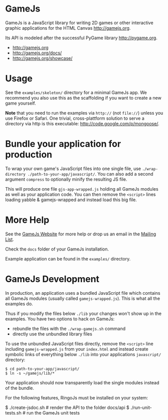 GameJs
=======

GameJs is a JavaScript library for writing 2D games or other interactive
graphic applications for the HTML Canvas <http://gamejs.org>.

Its API is modeled after the successful PyGame library <http://pygame.org>.

  * <http://gamejs.org>
  * <http://gamejs.org/docs/>
  * <http://gamejs.org/showcase/>

Usage
=========

See the `examples/skeleton/` directory for a minimal GameJs app. We recommend
you also use this as the scaffolding if you want to create a new game yourself.

**Note** that you need to run the examples via `http://` (not `file://`)
unless you use Firefox or Safari. One trivial, cross-plattform solution to serve
a directory via http is this executable: <http://code.google.com/p/mongoose/>.

Bundle your application for production
======================================

To wrap your own game's JavaScript files into one single file, use
`./wrap-directory ./path-to-your-app/javascript/`. You can also add a second argument
`compress` to optionally minify the resulting JS file.

This will produce one file `gjs-app-wrapped.js` holding all GameJs modules as
well as your application code. You can then remove the `<script>` lines loading
yabble & gamejs-wrapped and instead load this big file.

More Help
===========

See the [GameJs Website](http://gamejs.org) for more help or drop us
an email in the [Mailing List](http://groups.google.com/group/gamejs).

Check the `docs` folder of your GameJs installation.

Example application can be found in the `examples/` directory.

GameJs Development
=====================================

In production, an application uses a bundled JavaScript file which contains all
GameJs modules (usually called `gamejs-wrapped.js`). This is what all the examples
do.

Thus if you modify the files below `./lib` your changes won't show up in the
examples. You have two options to hack on GameJs:

  * rebundle the files with the `./wrap-gamejs.sh` command
  * directly use the unbundled library files

To use the unbundled JavaScript files directly, remove the `<script>` line including
`gamejs-wrapped.js` from your `index.html` and instead create symbolic links of
everything below `./lib` into your applications `javascript/` directory:

    $ cd path-to-your-app/javascript/
    $ ln -s ~/gamejs/lib/*

Your application should now transparently load the single modules instead of the
bundle.

For the following features, RingoJs must be installed on your system:

   $ ./create-jsdoc.sh     # render the API to the folder docs/api
   $ ./run-unit-tests.sh   # run the GameJs unit tests
